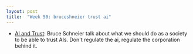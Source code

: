 ```yaml
---
layout: post
title:  "Week 50: bruceshneier trust ai"
---
```


* [AI and Trust](https://www.belfercenter.org/publication/ai-and-trust): Bruce Schneier talk about what we should do as a society to be able to trust AIs. Don't regulate the ai, regulate the corporation behind it.
